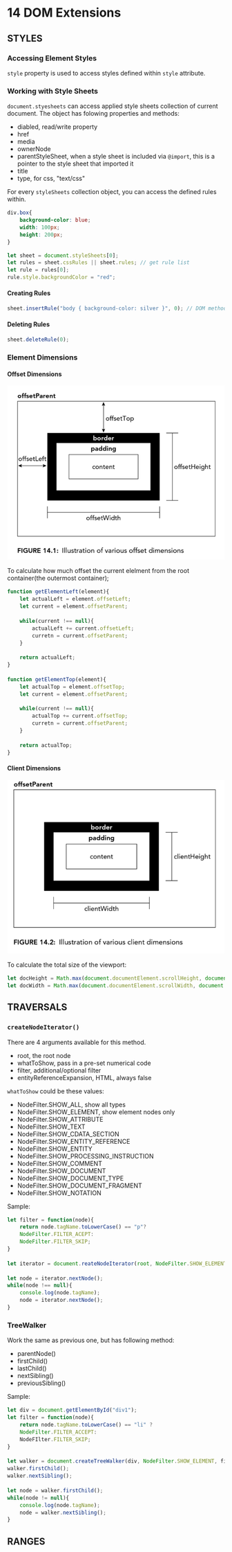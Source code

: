 # 14 DOM Extensions
## STYLES
### Accessing Element Styles
`style` property is used to access styles defined within `style` attribute.

### Working with Style Sheets
`document.styesheets` can access applied style sheets collection of current document.
The object has folowing properties and methods:
- diabled, read/write property
- href
- media
- ownerNode
- parentStyleSheet, when a style sheet is included via `@import`, this is a pointer to the style sheet that imported it
- title
- type, for css, "text/css"

For every `styleSheets` collection object, you can access the defined rules within.
```css
div.box{
    background-color: blue;
    width: 100px;
    height: 200px;
}
```

```js
let sheet = document.styleSheets[0];
let rules = sheet.cssRules || sheet.rules; // get rule list
let rule = rules[0];
rule.style.backgroundColor = "red";
```

#### Creating Rules
```js
sheet.insertRule("body { background-color: silver }", 0); // DOM method
```

#### Deleting Rules
```js
sheet.deleteRule(0);
```

### Element Dimensions
#### Offset Dimensions

![offset_dimension&offset_parent](./offsetDimension&offsetParent.png)

To calculate how much offset the current elelment from the root container(the outermost container);
```js
function getElementLeft(element){
    let actualLeft = element.offsetLeft;
    let current = element.offsetParent;

    while(current !== null){
        actualLeft += current.offsetLeft;
        curretn = current.offsetParent;
    }

    return actualLeft;
}

function getElementTop(element){
    let actualTop = element.offsetTop;
    let current = element.offsetParent;

    while(current !== null){
        actualTop += current.offsetTop;
        curretn = current.offsetParent;
    }

    return actualTop;
}
```

#### Client Dimensions
![client_dimension&offset_parent](./clientDimension&offsetParent.png)

To calculate the total size of the viewport:
```js
let docHeight = Math.max(document.documentElement.scrollHeight, document.documentElement.clientHeight);
let docWidth = Math.max(document.documentElement.scrollWidth, document.documentElement.clientWidth);
```

## TRAVERSALS
### `createNodeIterator()`
There are 4 arguments available for this method.
- root, the root node
- whatToShow, pass in a pre-set numerical code
- filter, additional/optional filter
- entityReferenceExpansion, HTML, always false

`whatToShow` could be these values:
- NodeFilter.SHOW_ALL, show all types
- NodeFilter.SHOW_ELEMENT, show element nodes only
- NodeFilter.SHOW_ATTRIBUTE
- NodeFilter.SHOW_TEXT
- NodeFilter.SHOW_CDATA_SECTION
- NodeFilter.SHOW_ENTITY_REFERENCE
- NodeFilter.SHOW_ENTITY
- NodeFilter.SHOW_PROCESSING_INSTRUCTION
- NodeFilter.SHOW_COMMENT
- NodeFilter.SHOW_DOCUMENT
- NodeFilter.SHOW_DOCUMENT_TYPE
- NodeFilter.SHOW_DOCUMENT_FRAGMENT
- NodeFilter.SHOW_NOTATION

Sample:
```js
let filter = function(node){
    return node.tagName.toLowerCase() == "p"?
    NodeFilter.FILTER_ACEPT:
    NodeFilter.FILTER_SKIP;
}

let iterator = document.reateNodeIterator(root, NodeFilter.SHOW_ELEMENT, filter, false);

let node = iterator.nextNode();
while(node !== null){
    console.log(node.tagName);
    node = iterator.nextNode();
}
```

### TreeWalker
Work the same as previous one, but has following method:
- parentNode()
- firstChild()
- lastChild()
- nextSibling()
- previousSibling()

Sample:
```js
let div = document.getElementById("div1");
let filter = function(node){
    return node.tagName.toLowerCase() == "li" ?
    NodeFilter.FILTER_ACCEPT:
    NodeFIlter.FILTER_SKIP;
}

let walker = document.createTreeWalker(div, NodeFilter.SHOW_ELEMENT, filter, false);
walker.firstChild();
walker.nextSibling();

let node = walker.firstChild();
while(node != null){
    console.log(node.tagName);
    node = walker.nextSibling();
}
```

## RANGES